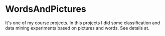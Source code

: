 WordsAndPictures
================

It's one of my course projects. In this projects I did some classification and data mining experiments based on pictures and words. See details at. 
